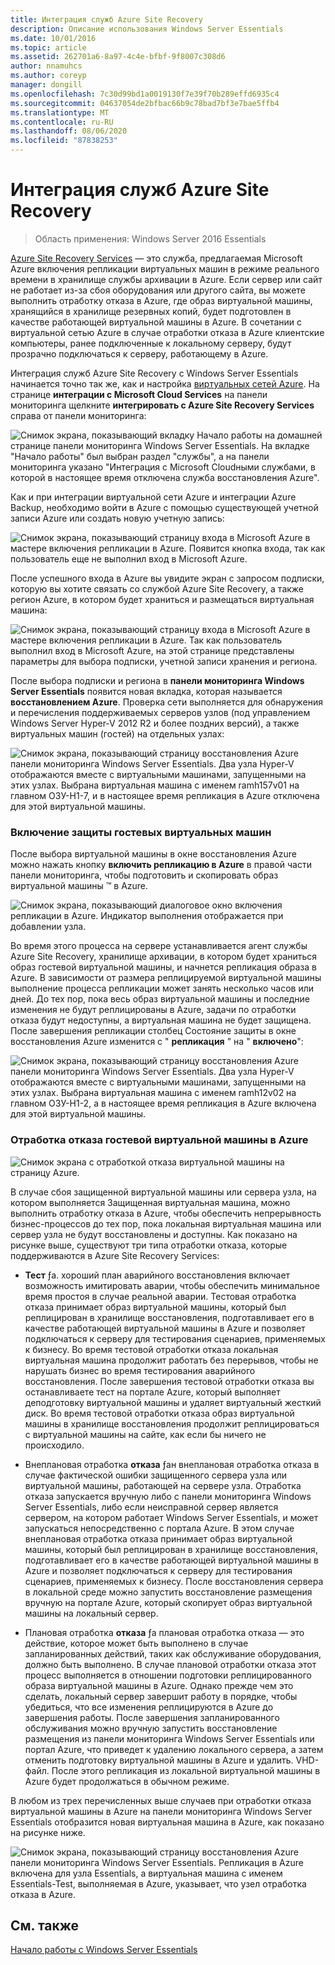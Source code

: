 ```yaml
---
title: Интеграция служб Azure Site Recovery
description: Описание использования Windows Server Essentials
ms.date: 10/01/2016
ms.topic: article
ms.assetid: 262701a6-8a97-4c4e-bfbf-9f8007c308d6
author: nnamuhcs
ms.author: coreyp
manager: dongill
ms.openlocfilehash: 7c30d99bd1a0019130f7e39f70b289effd6935c4
ms.sourcegitcommit: 04637054de2bfbac66b9c78bad7bf3e7bae5ffb4
ms.translationtype: MT
ms.contentlocale: ru-RU
ms.lasthandoff: 08/06/2020
ms.locfileid: "87838253"
---
```

# <a name="azure-site-recovery-services-integration"></a>Интеграция служб Azure Site Recovery

>Область применения: Windows Server 2016 Essentials

[Azure Site Recovery Services](/azure/site-recovery/) — это служба, предлагаемая Microsoft Azure включения репликации виртуальных машин в режиме реального времени в хранилище службы архивации в Azure. Если сервер или сайт не работает из-за сбоя оборудования или другого сайта, вы можете выполнить отработку отказа в Azure, где образ виртуальной машины, хранящийся в хранилище резервных копий, будет подготовлен в качестве работающей виртуальной машины в Azure. В сочетании с виртуальной сетью Azure в случае отработки отказа в Azure клиентские компьютеры, ранее подключенные к локальному серверу, будут прозрачно подключаться к серверу, работающему в Azure.

Интеграция служб Azure Site Recovery с Windows Server Essentials начинается точно так же, как и настройка [виртуальных сетей Azure](azure-virtual-network-integration.md). На странице **интеграции с Microsoft Cloud Services** на панели мониторинга щелкните **интегрировать с Azure Site Recovery Services** справа от панели мониторинга:

![Снимок экрана, показывающий вкладку Начало работы на домашней странице панели мониторинга Windows Server Essentials. На вкладке "Начало работы" был выбран раздел "службы", а на панели мониторинга указано "Интеграция с Microsoft Cloudными службами, в которой в настоящее время отключена служба восстановления Azure".](media/azure-site-recovery-1.PNG)

Как и при интеграции виртуальной сети Azure и интеграции Azure Backup, необходимо войти в Azure с помощью существующей учетной записи Azure или создать новую учетную запись:

![Снимок экрана, показывающий страницу входа в Microsoft Azure в мастере включения репликации в Azure. Появится кнопка входа, так как пользователь еще не выполнил вход в Microsoft Azure.](media/azure-site-recovery-2.PNG)

После успешного входа в Azure вы увидите экран с запросом подписки, которую вы хотите связать со службой Azure Site Recovery, а также регион Azure, в котором будет храниться и размещаться виртуальная машина:

![Снимок экрана, показывающий страницу входа в Microsoft Azure в мастере включения репликации в Azure. Так как пользователь выполнил вход в Microsoft Azure, на этой странице представлены параметры для выбора подписки, учетной записи хранения и региона.](media/azure-site-recovery-3.PNG)

После выбора подписки и региона в **панели мониторинга Windows Server Essentials** появится новая вкладка, которая называется **восстановлением Azure**. Проверка сети выполняется для обнаружения и перечисления поддерживаемых серверов узлов (под управлением Windows Server Hyper-V 2012 R2 и более поздних версий), а также виртуальных машин (гостей) на отдельных узлах:

![Снимок экрана, показывающий страницу восстановления Azure панели мониторинга Windows Server Essentials. Два узла Hyper-V отображаются вместе с виртуальными машинами, запущенными на этих узлах. Выбрана виртуальная машина с именем ramh157v01 на главном ОЗУ-H1-7, и в настоящее время репликация в Azure отключена для этой виртуальной машины.](media/azure-site-recovery-4.PNG)

### <a name="enabling-guest-virtual-machines-for-protection"></a>Включение защиты гостевых виртуальных машин

После выбора виртуальной машины в окне восстановления Azure можно нажать кнопку **включить репликацию в Azure** в правой части панели мониторинга, чтобы подготовить и скопировать образ виртуальной машины &trade; в Azure.

![Снимок экрана, показывающий диалоговое окно включения репликации в Azure. Индикатор выполнения отображается при добавлении узла.](media/azure-site-recovery-5.PNG)

Во время этого процесса на сервере устанавливается агент службы Azure Site Recovery, хранилище архивации, в котором будет храниться образ гостевой виртуальной машины, и начнется репликация образа в Azure. В зависимости от размера реплицируемой виртуальной машины выполнение процесса репликации может занять несколько часов или дней. До тех пор, пока весь образ виртуальной машины и последние изменения не будут реплицированы в Azure, задачи по отработки отказа будут недоступны, а виртуальная машина не будет защищена. После завершения репликации столбец Состояние защиты в окне восстановления Azure изменится с " **репликация** " на " **включено**":

![Снимок экрана, показывающий страницу восстановления Azure панели мониторинга Windows Server Essentials. Два узла Hyper-V отображаются вместе с виртуальными машинами, запущенными на этих узлах. Выбрана виртуальная машина с именем ramh12v02 на главном ОЗУ-H1-2, а в настоящее время репликация в Azure включена для этой виртуальной машины.](media/azure-site-recovery-6.PNG)

### <a name="failover-of-a-guest-vm-to-azure"></a>Отработка отказа гостевой виртуальной машины в Azure

![Снимок экрана с отработкой отказа виртуальной машины на страницу Azure.](media/azure-site-recovery-7.PNG)

В случае сбоя защищенной виртуальной машины или сервера узла, на котором выполняется Защищенная виртуальная машина, можно выполнить отработку отказа в Azure, чтобы обеспечить непрерывность бизнес-процессов до тех пор, пока локальная виртуальная машина или сервер узла не будут восстановлены и доступны. Как показано на рисунке выше, существуют три типа отработки отказа, которые поддерживаются в Azure Site Recovery Services:

-   **Тест** ƒа. хороший план аварийного восстановления включает возможность имитировать аварии, чтобы обеспечить минимальное время простоя в случае реальной аварии. Тестовая отработка отказа принимает образ виртуальной машины, который был реплицирован в хранилище восстановления, подготавливает его в качестве работающей виртуальной машины в Azure и позволяет подключаться к серверу для тестирования сценариев, применяемых к бизнесу. Во время тестовой отработки отказа локальная виртуальная машина продолжит работать без перерывов, чтобы не нарушать бизнес во время тестирования аварийного восстановления. После завершения тестовой отработки отказа вы останавливаете тест на портале Azure, который выполняет деподготовку виртуальной машины и удаляет виртуальный жесткий диск. Во время тестовой отработки отказа образ виртуальной машины в хранилище восстановления продолжит реплицироваться с виртуальной машины на сайте, как если бы ничего не происходило.

-   Внеплановая отработка **отказа** ƒан внеплановая отработка отказа в случае фактической ошибки защищенного сервера узла или виртуальной машины, работающей на сервере узла. Отработка отказа запускается вручную либо с панели мониторинга Windows Server Essentials, либо если неисправной сервер является сервером, на котором работает Windows Server Essentials, и может запускаться непосредственно с портала Azure. В этом случае внеплановая отработка отказа принимает образ виртуальной машины, который был реплицирован в хранилище восстановления, подготавливает его в качестве работающей виртуальной машины в Azure и позволяет подключаться к серверу для тестирования сценариев, применяемых к бизнесу. После восстановления сервера в локальной среде можно запустить восстановление размещения вручную на портале Azure, который скопирует образ виртуальной машины на локальный сервер.

-   Плановая отработка **отказа** ƒа плановая отработка отказа — это действие, которое может быть выполнено в случае запланированных действий, таких как обслуживание оборудования, должно быть выполнено. В случае плановой отработки отказа этот процесс выполняется в отношении подготовки реплицированного образа виртуальной машины в Azure. Однако прежде чем это сделать, локальный сервер завершит работу в порядке, чтобы убедиться, что все изменения реплицируются в Azure до завершения работы. После завершения запланированного обслуживания можно вручную запустить восстановление размещения из панели мониторинга Windows Server Essentials или портал Azure, что приведет к удалению локального сервера, а затем отменить подготовку виртуальной машины в Azure и удалить. VHD-файл. После этого репликация из локальной виртуальной машины в Azure будет продолжаться в обычном режиме.

В любом из трех перечисленных выше случаев при отработки отказа виртуальной машины в Azure на панели мониторинга Windows Server Essentials отобразится новая виртуальная машина в Azure, как показано на рисунке ниже.

![Снимок экрана, показывающий страницу восстановления Azure панели мониторинга Windows Server Essentials. Репликация в Azure включена для узла Essentials, а виртуальная машина с именем Essentials-Test, выполняемая в Azure, указывает, что узел отработка отказа в Azure.](media/azure-site-recovery-8.PNG)

<a name="see-also"></a>См. также
--------
[Начало работы с Windows Server Essentials](get-started.md)